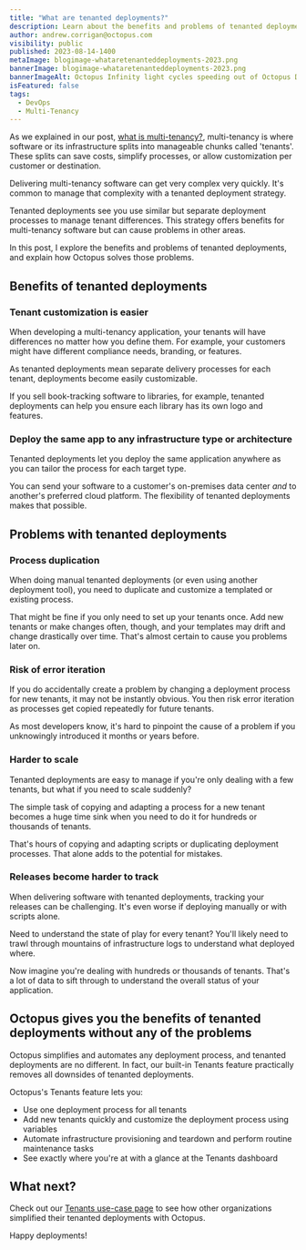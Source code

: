 ```yaml
---
title: "What are tenanted deployments?"
description: Learn about the benefits and problems of tenanted deployments, plus how Octopus solves those problems.
author: andrew.corrigan@octopus.com
visibility: public
published: 2023-08-14-1400
metaImage: blogimage-whataretenanteddeployments-2023.png
bannerImage: blogimage-whataretenanteddeployments-2023.png
bannerImageAlt: Octopus Infinity light cycles speeding out of Octopus Deploy to deliver to thousands of tenants.
isFeatured: false
tags: 
  - DevOps
  - Multi-Tenancy
---
```


As we explained in our post, [what is multi-tenancy?](https://octopus.com/blog/what-is-multi-tenancy), multi-tenancy is where software or its infrastructure splits into manageable chunks called 'tenants'. These splits can save costs, simplify processes, or allow customization per customer or destination.

Delivering multi-tenancy software can get very complex very quickly. It's common to manage that complexity with a tenanted deployment strategy.

Tenanted deployments see you use similar but separate deployment processes to manage tenant differences. This strategy offers benefits for multi-tenancy software but can cause problems in other areas.

In this post, I explore the benefits and problems of tenanted deployments, and explain how Octopus solves those problems.

## Benefits of tenanted deployments

### Tenant customization is easier

When developing a multi-tenancy application, your tenants will have differences no matter how you define them. For example, your customers might have different compliance needs, branding, or features.

As tenanted deployments mean separate delivery processes for each tenant, deployments become easily customizable.

If you sell book-tracking software to libraries, for example, tenanted deployments can help you ensure each library has its own logo and features.

### Deploy the same app to any infrastructure type or architecture 

Tenanted deployments let you deploy the same application anywhere as you can tailor the process for each target type.

You can send your software to a customer's on-premises data center *and* to another's preferred cloud platform. The flexibility of tenanted deployments makes that possible.

## Problems with tenanted deployments

### Process duplication

When doing manual tenanted deployments (or even using another deployment tool), you need to duplicate and customize a templated or existing process.

That might be fine if you only need to set up your tenants once. Add new tenants or make changes often, though, and your templates may drift and change drastically over time. That's almost certain to cause you problems later on.

### Risk of error iteration

If you do accidentally create a problem by changing a deployment process for new tenants, it may not be instantly obvious. You then risk error iteration as processes get copied repeatedly for future tenants.

As most developers know, it's hard to pinpoint the cause of a problem if you unknowingly introduced it months or years before.

### Harder to scale

Tenanted deployments are easy to manage if you're only dealing with a few tenants, but what if you need to scale suddenly?

The simple task of copying and adapting a process for a new tenant becomes a huge time sink when you need to do it for hundreds or thousands of tenants.

That's hours of copying and adapting scripts or duplicating deployment processes. That alone adds to the potential for mistakes.

### Releases become harder to track

When delivering software with tenanted deployments, tracking your releases can be challenging. It's even worse if deploying manually or with scripts alone.

Need to understand the state of play for every tenant? You'll likely need to trawl through mountains of infrastructure logs to understand what deployed where.

Now imagine you're dealing with hundreds or thousands of tenants. That's a lot of data to sift through to understand the overall status of your application.

## Octopus gives you the benefits of tenanted deployments without any of the problems

Octopus simplifies and automates any deployment process, and tenanted deployments are no different. In fact, our built-in Tenants feature practically removes all downsides of tenanted deployments.

Octopus's Tenants feature lets you:

- Use one deployment process for all tenants
- Add new tenants quickly and customize the deployment process using variables
- Automate infrastructure provisioning and teardown and perform routine maintenance tasks
- See exactly where you're at with a glance at the Tenants dashboard

## What next?

Check out our [Tenants use-case page](https://octopus.com/use-case/tenanted-deployments) to see how other organizations simplified their tenanted deployments with Octopus.

Happy deployments!